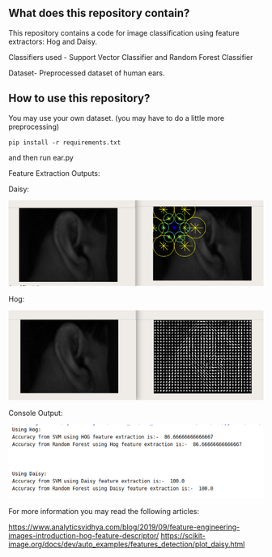 ## What does this repository contain?
This repository contains a code for image classification using feature extractors:  Hog and Daisy.

Classifiers used - Support Vector Classifier and Random Forest Classifier

Dataset- Preprocessed dataset of human ears.


## How to use this repository?

You may use your own dataset. (you may have to do a little more preprocessing)

	pip install -r requirements.txt

and then run ear.py

Feature Extraction Outputs:



Daisy:



![alt text](https://github.com/shivekchhabra/Human-Ear-Classification/blob/master/Feature%20extraction%20outputs/daisy_features.png)



Hog:



![alt text](https://github.com/shivekchhabra/Human-Ear-Classification/blob/master/Feature%20extraction%20outputs/hog_features.png)




Console Output:



![alt text](https://github.com/shivekchhabra/Human-Ear-Classification/blob/master/output.png)





For more information you may read the following articles:

https://www.analyticsvidhya.com/blog/2019/09/feature-engineering-images-introduction-hog-feature-descriptor/
https://scikit-image.org/docs/dev/auto_examples/features_detection/plot_daisy.html
